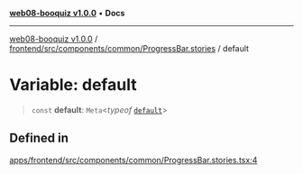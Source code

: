 [**web08-booquiz v1.0.0**](../../../../../../README.md) • **Docs**

***

[web08-booquiz v1.0.0](../../../../../../modules.md) / [frontend/src/components/common/ProgressBar.stories](../README.md) / default

# Variable: default

> `const` **default**: `Meta`\<*typeof* [`default`](../../ProgressBar/functions/default.md)\>

## Defined in

[apps/frontend/src/components/common/ProgressBar.stories.tsx:4](https://github.com/boostcampwm-2024/web08-BooQuiz/blob/070f8cd9fc8f2112d3401f93894ddd08f59e2916/apps/frontend/src/components/common/ProgressBar.stories.tsx#L4)
